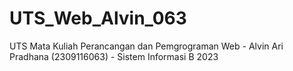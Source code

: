 # UTS_Web_Alvin_063
UTS Mata Kuliah Perancangan dan Pemgrograman Web - Alvin Ari Pradhana (2309116063) - Sistem Informasi B 2023
